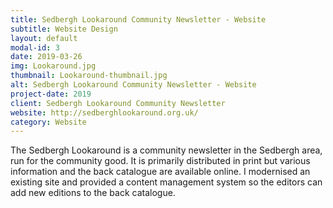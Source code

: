 ```yaml
---
title: Sedbergh Lookaround Community Newsletter - Website
subtitle: Website Design
layout: default
modal-id: 3
date: 2019-03-26
img: Lookaround.jpg
thumbnail: Lookaround-thumbnail.jpg
alt: Sedbergh Lookaround Community Newsletter - Website
project-date: 2019
client: Sedbergh Lookaround Community Newsletter
website: http://sedberghlookaround.org.uk/
category: Website
---
```

The Sedbergh Lookaround is a community newsletter in the Sedbergh area, run for the community good.  It is primarily distributed in print but various information and the back catalogue are available online.  I modernised an existing site and provided a content management system so the editors can add new editions to the back catalogue.
